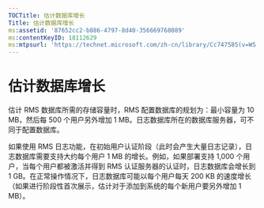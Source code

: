 ```yaml
---
TOCTitle: 估计数据库增长
Title: 估计数据库增长
ms:assetid: '87652cc2-b886-4797-8d40-356669768089'
ms:contentKeyID: 18112629
ms:mtpsurl: 'https://technet.microsoft.com/zh-cn/library/Cc747585(v=WS.10)'
---
```


估计数据库增长
==============

估计 RMS 数据库所需的存储容量时，RMS 配置数据库的规划为：最小容量为 10 MB，然后每 500 个用户另外增加 1 MB。日志数据库所在的数据库服务器，可不同于配置数据库。

如果使用 RMS 日志功能，在初始用户认证阶段（此时会产生大量日志记录），日志数据库需要支持大约每个用户 1 MB 的增长。例如，如果部署支持 1,000 个用户，当每个用户都被激活并得到 RMS 认证服务器的认证时，日志数据库会增长到 1 GB。在正常操作情况下，日志数据库可能以每个用户每天 200 KB 的速度增长（如果进行阶段性首次展示，估计对于添加到系统的每个新用户要另外增加 1 MB）。
